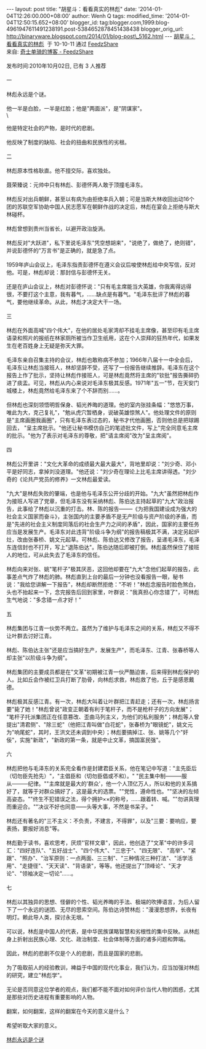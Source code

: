--- layout: post title: "胡星斗：看看真实的林彪" date:
'2014-01-04T12:26:00.000+08:00' author: Wenh Q tags: modified\_time:
'2014-01-04T12:50:15.652+08:00' blogger\_id:
tag:blogger.com,1999:blog-4961947611491238191.post-5384652878451438438
blogger\_orig\_url:
http://binaryware.blogspot.com/2014/01/blog-post\_5162.html ---
[胡星斗：看看真实的林彪](http://blog.sina.com.cn/s/blog_6b8007fa0100ldmg.html)  于
10-10-11 通过 [FeedzShare](http://www.feedzshare.com/)\
来自: [奇士单骑的博客 -
FeedzShare](http://www.feedzshare.com/b/4533221/2)\
\
发布时间:2010年10月02日, 已有 3 人推荐\
\
一\
\
林彪永远是个谜。\
\
他一半是白脸，一半是红脸；他是"两面派"，是"阴谋家"。\
\
<div>

他是特定社会的产物，是时代的悲剧。\
\
他反映了制度的缺陷、社会的扭曲和民族性的劣根。\
\
二\
\
林彪原本性格耿直。他不擅交际，喜欢独处。\
\
聂荣臻说：元帅中只有林彪、彭德怀两人敢于顶撞毛泽东。\
\
林彪反对出兵朝鲜，甚至以有病为由拒绝率兵入朝；可是当斯大林收回出动16个团的苏联空军协助中国人民志愿军在朝鲜作战的决定后，林彪在宴会上拒绝与斯大林碰杯。\
\
林彪曾想到贵州当省长，以避开政治旋涡。\
\
林彪反对"大跃进"，私下里说毛泽东"凭空想胡来"，"说绝了，做绝了，绝则错"，并说彭德怀的"万言书"是正确的，就是急了点。\
\
1959年庐山会议上，毛泽东指责彭德怀在遵义会议后唆使林彪给中央写信，反对他。可是，林彪却说：那封信与彭德怀无关。\
\
还是在庐山会议上，林彪对彭德怀说："只有毛主席能当大英雄，你我离得远得很，不要打这个主意，我有暮气，……缺点是有暮气。"毛泽东批评了林彪的暮气，要他继续革命。从此，林彪才决定大干一场。\
\
三\
\
林彪在外面高喊"四个伟大"，在他的居处毛家湾却不挂毛主席像，甚至印有毛主席语录和照片的报纸在林家厕所被当作卫生纸用，这在个人崇拜的狂热年代，如果发生在老百姓身上无疑是弥天大罪。\
\
毛泽东亲自召集主持的会议，林彪也敢称病不参加；1966年八届十一中全会后，毛泽东让林彪当接班人，林却坚辞不受，还写了一份报告继续推辞。毛泽东在这个报告上作了批示，坚持让林彪作接班人，可是林彪竟然将主席的"钦批"报告撕碎扔进了痰盂。可见，林彪从内心来说对毛泽东极其反感。1971年"五一"节，在天安门城楼上，林彪竟然给毛泽东来了个不辞而别……。\
\
但林彪也深刻领悟明哲保身、韬光养晦的道理。他的室内张挂条幅："悠悠万事，唯此为大，克己复礼"，"勉从虎穴暂栖身，说破英雄惊煞人"。他处理文件的原则是"主席画圈我画圈"，只有毛泽东表过态的，秘书才代他画圈，否则他总是把球踢回去，
"呈主席批示。"他还让秘书模仿自己的笔迹批文件，写上"完全同意毛主席的批示。"他为了表示对毛泽东的尊敬，把"请主席阅"改为"呈主席阅"。\
\
四\
\
林彪公开里讲："文化大革命的成绩最大最大最大"，背地里却说："刘少奇、邓小平是好同志，拿掉刘没道理。"他还说："刘少奇在理论上比毛主席讲得透。"刘少奇的《论共产党员的修养》一文林彪最爱读。\
\
"九大"是林彪失败的肇端，也是他与毛泽东公开分歧的开始。"九大"虽然把林彪作为接班人写进了党章，但毛泽东没有采纳林彪、陈伯达主持起草的"九大"政治报告，此事给了林彪以沉重的打击。林、陈的报告–––––《为把我国建设成为强大的社会主义国家而奋斗》，主张国内的主要矛盾不是无产阶级与资产阶级的矛盾，而是"先进的社会主义制度同落后的社会生产力之间的矛盾"，因此，国家的主要任务应当是发展生产。毛泽东对此违背"阶级斗争为纲"的报告稿极其不满，决定另起炉灶，改由张春桥、姚文元起草。可林彪、陈伯达又修改了报告，呈递毛泽东，毛泽东连信封也不打开，写上"退陈伯达"。陈伯达随后即被打倒。林彪虽然保住了接班人的地位，可从此失去了毛泽东的信任。\
\
林彪向来对张、姚"笔杆子"极其厌恶，这回他却要在"九大"念他们起草的报告，此事差点气炸了林彪的肺。林彪直到上台的最后一分钟也没看报告一眼，秘书说："我给您讲解一下报告"，林彪却断然拒绝："不听！"林彪念报告时脸色煞白，头也不抬起来一下，念完报告后回到家里，叶群说："我真担心你念错了"，可林彪生气地说："多念错一点才好！"\
\
五\
\
林彪集团与江青一伙势不两立。虽然为了维护与毛泽东之间的关系，林彪又不得不让叶群去讨好江青。\
\
林彪、陈伯达主张"还是应当搞好生产，发展生产"，而毛泽东、江青、张春桥等人却主张"以阶级斗争为纲"。\
\
林彪集团的主要成员都是在"文革"初期被江青一伙严酷迫害，后来得到林彪保护的人。比如丘会作被红卫兵打断了肋骨，向林彪求救，林彪救了他，丘于是感恩戴德。\
\
林彪极其反感江青。有一次，林彪大叫着让叶群把江青赶走；还有一次，林彪扬言要"毙了她！"林彪曾说"政变正朝着有利于笔杆子，而不是枪杆子的方向发展"；
"笔杆子托派集团正在任意篡改、歪曲马列主义，为他们的私利服务"；林彪等人曾提出"清君侧"、"除三蛇"（他把江青叫做"白花蛇"，张春桥为"眼镜蛇"，姚文元为"响尾蛇"，其时，王洪文还未调到中央）；林彪要搞掉江、张、姚等几个"奸佞"，实施"新政"，"新政的第一条，就是中止文革，搞国富民强"。\
\
六\
\
林彪把他与毛泽东的关系完全看作是封建君臣关系，他在笔记中写道："主先臣后（切勿臣先抢先）"，"主倡臣和（切勿臣倡或不和）。"
"民主集中制––––––服从––––––纪律。""主席就是最大的'群众'，他一个人顶亿万人，所以和他的关系搞好了，就等于对群众搞好了，这是最大的选票。""党性，遵命性也。""坚决的左倾高姿态。""终生不犯错误之法，得个拥护××的称号，……跟着转、喊。""勿讲真理而重迎合。""决议不好也同意––––头等大事，不然是书呆子。"\
\
林彪还有著名的"三不主义：不负责，不建言，不得罪"，以及"三要：要响应，要表扬，要报好消息"等。\
\
林彪勤于读书，喜欢思考，厌烦"官样文章"，因此，他创造了"文革"中的许多词汇："四好连队"、"五好战士"、"四个伟大"、"三忠于"、"四无限"、
"高举"、"紧跟"、"照办"、"治军原则：一点两面、三三制"、"三种情况三种打法"、"活学活用"、"走捷径"、"天天读"、"背语录"，等等。他还提出了"顶峰论"、"天才论"、"领袖决定一切论"……。\
\
七\
\
林彪以其独异的思想、怪僻的个性、韬光养晦的手法、极端的吹捧语言，为后人留下了一个永远的谜团、无尽的思索空间。陈伯达诗赞林彪："漫漫思想界，长夜有明灯。赖此导人类，探讨永无垠。"\
\
可以说，林彪是中国人的代表，是中华民族谋略智慧和劣根性的集中反映。从林彪身上折射出民族心理、文化、政治制度、社会体制等方面的诸多问题和弊端。\
\
因此，林彪的悲剧不仅是个人的悲剧，而且是国家的悲剧。\
\
为了吸取前人的经验教训，裨益于中国的现代化事业，我们认为，应当加强对林彪的研究，建立"林彪学"。\
\
无论是否同意这位学者的观点，我们都不能不面对如何评价当代人物的困惑，尤其是那些对历史进程有重要影响的人物。\
\
翻案，如何翻案，这样的翻案在今天的意义是什么？\
\
希望听取大家的意义。\
\
[林彪永远是个谜](http://bbs.tecn.cn/thread-293625-1-3.html)

</div>
